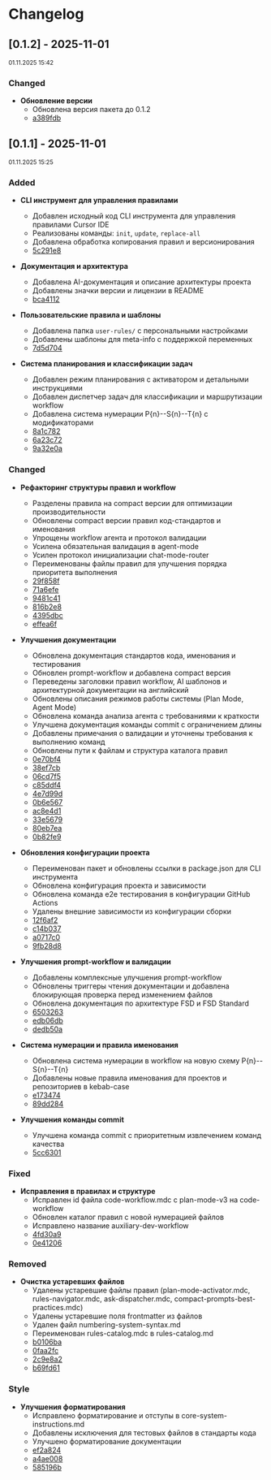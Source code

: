 # Changelog

## [0.1.2] - 2025-11-01

<small>01.11.2025 15:42</small>

### Changed

- **Обновление версии**
    - Обновлена версия пакета до 0.1.2
    - <a href="https://github.com/CyberWalrus/cursor-rules-cli/commit/a389fdbb154c5a4cf56430b7a5d87ecc27c212ad" target="_blank">a389fdb</a>

## [0.1.1] - 2025-11-01

<small>01.11.2025 15:25</small>

### Added

- **CLI инструмент для управления правилами**
    - Добавлен исходный код CLI инструмента для управления правилами Cursor IDE
    - Реализованы команды: `init`, `update`, `replace-all`
    - Добавлена обработка копирования правил и версионирования
    - <a href="https://github.com/CyberWalrus/cursor-rules-cli/commit/5c291e898c41d5eaa824f467d4c6cd37fb3af05e" target="_blank">5c291e8</a>

- **Документация и архитектура**
    - Добавлена AI-документация и описание архитектуры проекта
    - Добавлены значки версии и лицензии в README
    - <a href="https://github.com/CyberWalrus/cursor-rules-cli/commit/bca41125b9f291d1d4bb7e71b1e0dcd7c3de1be5" target="_blank">bca4112</a>

- **Пользовательские правила и шаблоны**
    - Добавлена папка `user-rules/` с персональными настройками
    - Добавлены шаблоны для meta-info с поддержкой переменных
    - <a href="https://github.com/CyberWalrus/cursor-rules-cli/commit/7d5d704fe6ef6e907df1c01879980aded3958508" target="_blank">7d5d704</a>

- **Система планирования и классификации задач**
    - Добавлен режим планирования с активатором и детальными инструкциями
    - Добавлен диспетчер задач для классификации и маршрутизации workflow
    - Добавлена система нумерации P{n}--S{n}--T{n} с модификаторами
    - <a href="https://github.com/CyberWalrus/cursor-rules-cli/commit/8a1c782e4ff3253e9d93b8f2d26a0e0d18218f67" target="_blank">8a1c782</a>
    - <a href="https://github.com/CyberWalrus/cursor-rules-cli/commit/6a23c721f5954bb2c56632371c276718757ad4c5" target="_blank">6a23c72</a>
    - <a href="https://github.com/CyberWalrus/cursor-rules-cli/commit/9a32e0acd8adc4e845aafb119de3c31e19255956" target="_blank">9a32e0a</a>

### Changed

- **Рефакторинг структуры правил и workflow**
    - Разделены правила на compact версии для оптимизации производительности
    - Обновлены compact версии правил код-стандартов и именования
    - Упрощены workflow агента и протокол валидации
    - Усилена обязательная валидация в agent-mode
    - Усилен протокол инициализации chat-mode-router
    - Переименованы файлы правил для улучшения порядка приоритета выполнения
    - <a href="https://github.com/CyberWalrus/cursor-rules-cli/commit/29f858f5a3428796c03d349c860bd1d2a78a8c97" target="_blank">29f858f</a>
    - <a href="https://github.com/CyberWalrus/cursor-rules-cli/commit/71a6efe4b80914819ddbe37478cd373b9d9f91ee" target="_blank">71a6efe</a>
    - <a href="https://github.com/CyberWalrus/cursor-rules-cli/commit/9481c41de330a9238cd8b04a5fca94953fd50c25" target="_blank">9481c41</a>
    - <a href="https://github.com/CyberWalrus/cursor-rules-cli/commit/816b2e89174aa992c713f545b16ce08291012ca7" target="_blank">816b2e8</a>
    - <a href="https://github.com/CyberWalrus/cursor-rules-cli/commit/4395dbc6dc19ddd33e7e8e2531eb9b345fa3e7dd" target="_blank">4395dbc</a>
    - <a href="https://github.com/CyberWalrus/cursor-rules-cli/commit/effea6f66643393e5506fbaa54b0cbb00c917206" target="_blank">effea6f</a>

- **Улучшения документации**
    - Обновлена документация стандартов кода, именования и тестирования
    - Обновлен prompt-workflow и добавлена compact версия
    - Переведены заголовки правил workflow, AI шаблонов и архитектурной документации на английский
    - Обновлены описания режимов работы системы (Plan Mode, Agent Mode)
    - Обновлена команда анализа агента с требованиями к краткости
    - Улучшена документация команды commit с ограничением длины
    - Добавлены примечания о валидации и уточнены требования к выполнению команд
    - Обновлены пути к файлам и структура каталога правил
    - <a href="https://github.com/CyberWalrus/cursor-rules-cli/commit/0e70bf4986a1a8c1d921b71a425afa14523423ce" target="_blank">0e70bf4</a>
    - <a href="https://github.com/CyberWalrus/cursor-rules-cli/commit/38ef7cbfd32f0cf7356be0956b098e231085d114" target="_blank">38ef7cb</a>
    - <a href="https://github.com/CyberWalrus/cursor-rules-cli/commit/06cd7f508bcbbc7fb9ed6feb427729c65e78bded" target="_blank">06cd7f5</a>
    - <a href="https://github.com/CyberWalrus/cursor-rules-cli/commit/c85ddf45fc4e83efe0993bf0e682727cb2fced96" target="_blank">c85ddf4</a>
    - <a href="https://github.com/CyberWalrus/cursor-rules-cli/commit/4e7d99dfdd00f540577c5eaec39b39d75a0859f3" target="_blank">4e7d99d</a>
    - <a href="https://github.com/CyberWalrus/cursor-rules-cli/commit/0b6e5678bfde34d9a28d3591d6b42fc3077eff00" target="_blank">0b6e567</a>
    - <a href="https://github.com/CyberWalrus/cursor-rules-cli/commit/ac8e4d1f854838eff8eea9b38b6107e3b0a201d7" target="_blank">ac8e4d1</a>
    - <a href="https://github.com/CyberWalrus/cursor-rules-cli/commit/33e567910ab0c533fee084b5e46da81aac278ab7" target="_blank">33e5679</a>
    - <a href="https://github.com/CyberWalrus/cursor-rules-cli/commit/80eb7ea066a7a759e3e1ded6d65586ec5fe7d852" target="_blank">80eb7ea</a>
    - <a href="https://github.com/CyberWalrus/cursor-rules-cli/commit/0b82fe9bcb3888e88fdaf880036de4a212280056" target="_blank">0b82fe9</a>

- **Обновления конфигурации проекта**
    - Переименован пакет и обновлены ссылки в package.json для CLI инструмента
    - Обновлена конфигурация проекта и зависимости
    - Обновлена команда e2e тестирования в конфигурации GitHub Actions
    - Удалены внешние зависимости из конфигурации сборки
    - <a href="https://github.com/CyberWalrus/cursor-rules-cli/commit/12f6af201b0f4c2f41e8b8284a0f69b8df0473c7" target="_blank">12f6af2</a>
    - <a href="https://github.com/CyberWalrus/cursor-rules-cli/commit/c14b03734b4e34115a041d8776a8dfed8ced6fba" target="_blank">c14b037</a>
    - <a href="https://github.com/CyberWalrus/cursor-rules-cli/commit/a0717c01da3763b363c2ea09a071591ff85f2015" target="_blank">a0717c0</a>
    - <a href="https://github.com/CyberWalrus/cursor-rules-cli/commit/9fb28d81182c2903b4712214173c3474eafa81f0" target="_blank">9fb28d8</a>

- **Улучшения prompt-workflow и валидации**
    - Добавлены комплексные улучшения prompt-workflow
    - Обновлены триггеры чтения документации и добавлена блокирующая проверка перед изменением файлов
    - Обновлена документация по архитектуре FSD и FSD Standard
    - <a href="https://github.com/CyberWalrus/cursor-rules-cli/commit/6503263ffa4f5bb29dcd9dd04214afda296f66f7" target="_blank">6503263</a>
    - <a href="https://github.com/CyberWalrus/cursor-rules-cli/commit/edb06db226a37dabcfc1055fa5e8531787098035" target="_blank">edb06db</a>
    - <a href="https://github.com/CyberWalrus/cursor-rules-cli/commit/dedb50aa3dc3cd8e52ac0e6ce9bfa1da4838927e" target="_blank">dedb50a</a>

- **Система нумерации и правила именования**
    - Обновлена система нумерации в workflow на новую схему P{n}--S{n}--T{n}
    - Добавлены новые правила именования для проектов и репозиториев в kebab-case
    - <a href="https://github.com/CyberWalrus/cursor-rules-cli/commit/e1734749fd00c23128da23660002c2baf29183e1" target="_blank">e173474</a>
    - <a href="https://github.com/CyberWalrus/cursor-rules-cli/commit/89dd284ed9eef305bc431003ac8873df4badf0ed" target="_blank">89dd284</a>

- **Улучшения команды commit**
    - Улучшена команда commit с приоритетным извлечением команд качества
    - <a href="https://github.com/CyberWalrus/cursor-rules-cli/commit/5cc6301f5b37ab054caabf625284e2bf5c2cb1de" target="_blank">5cc6301</a>

### Fixed

- **Исправления в правилах и структуре**
    - Исправлен id файла code-workflow.mdc с plan-mode-v3 на code-workflow
    - Обновлен каталог правил с новой нумерацией файлов
    - Исправлено название auxiliary-dev-workflow
    - <a href="https://github.com/CyberWalrus/cursor-rules-cli/commit/4fd30a9339586ab7b4e90b4cdea90637531807c1" target="_blank">4fd30a9</a>
    - <a href="https://github.com/CyberWalrus/cursor-rules-cli/commit/0e41206ea940ef53ffb870cde561e5a0f13a6459" target="_blank">0e41206</a>

### Removed

- **Очистка устаревших файлов**
    - Удалены устаревшие файлы правил (plan-mode-activator.mdc, rules-navigator.mdc, ask-dispatcher.mdc, compact-prompts-best-practices.mdc)
    - Удалены устаревшие поля frontmatter из файлов
    - Удален файл numbering-system-syntax.md
    - Переименован rules-catalog.mdc в rules-catalog.md
    - <a href="https://github.com/CyberWalrus/cursor-rules-cli/commit/b0106bafe65887392f0fbeff79477f04140bb95a" target="_blank">b0106ba</a>
    - <a href="https://github.com/CyberWalrus/cursor-rules-cli/commit/0faa2fcffbcbd99e3d5834a1a6259d7a89d18f7e" target="_blank">0faa2fc</a>
    - <a href="https://github.com/CyberWalrus/cursor-rules-cli/commit/2c9e8a23c6f682527c83c2fc4cc0c20c6981c432" target="_blank">2c9e8a2</a>
    - <a href="https://github.com/CyberWalrus/cursor-rules-cli/commit/b69fd61826162c39239cbdf9bb568a051f2b110a" target="_blank">b69fd61</a>

### Style

- **Улучшения форматирования**
    - Исправлено форматирование и отступы в core-system-instructions.md
    - Добавлены исключения для тестовых файлов в стандарты кода
    - Улучшено форматирование документации
    - <a href="https://github.com/CyberWalrus/cursor-rules-cli/commit/ef2a8247bdfb9f6d9d05689e78bf04575a982593" target="_blank">ef2a824</a>
    - <a href="https://github.com/CyberWalrus/cursor-rules-cli/commit/a4ae0089c56638f0cc80632ab90f68dc407d315b" target="_blank">a4ae008</a>
    - <a href="https://github.com/CyberWalrus/cursor-rules-cli/commit/585196b89c6400d17a231177abba9e557a529e9c" target="_blank">585196b</a>
